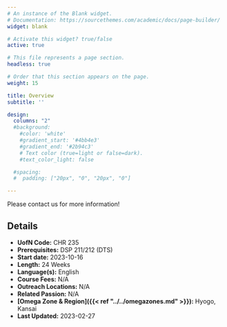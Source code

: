 ```yaml
---
# An instance of the Blank widget.
# Documentation: https://sourcethemes.com/academic/docs/page-builder/
widget: blank

# Activate this widget? true/false
active: true

# This file represents a page section.
headless: true

# Order that this section appears on the page.
weight: 15

title: Overview
subtitle: ''

design:
  columns: "2"
  #background:
    #color: 'white'
    #gradient_start: '#4bb4e3'
    #gradient_end: '#2b94c3'
    # Text color (true=light or false=dark).
    #text_color_light: false

  #spacing:
  #  padding: ["20px", "0", "20px", "0"]

---
```


Please contact us for more information!

## Details

* **UofN Code:** CHR 235
* **Prerequisites:** DSP 211/212 (DTS)
* **Start date:** 2023-10-16
* **Length:** 24 Weeks
* **Language(s):** English
* **Course Fees:** N/A
* **Outreach Locations:** N/A
* **Related Passion:** N/A
* **[Omega Zone & Region]({{< ref "../../omegazones.md" >}}):** Hyogo, Kansai
* **Last Updated:** 2023-02-27
